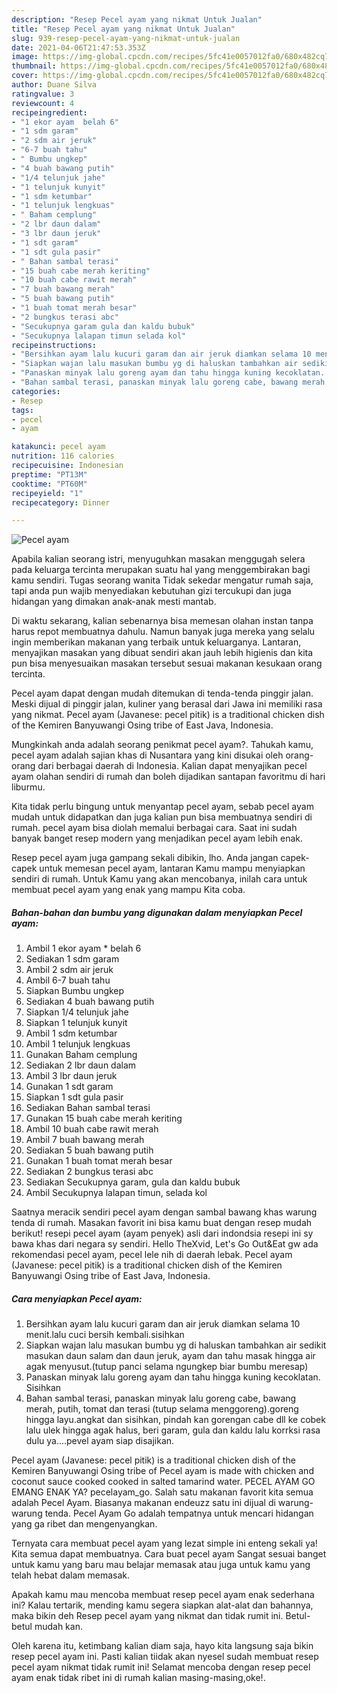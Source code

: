 ```yaml
---
description: "Resep Pecel ayam yang nikmat Untuk Jualan"
title: "Resep Pecel ayam yang nikmat Untuk Jualan"
slug: 939-resep-pecel-ayam-yang-nikmat-untuk-jualan
date: 2021-04-06T21:47:53.353Z
image: https://img-global.cpcdn.com/recipes/5fc41e0057012fa0/680x482cq70/pecel-ayam-foto-resep-utama.jpg
thumbnail: https://img-global.cpcdn.com/recipes/5fc41e0057012fa0/680x482cq70/pecel-ayam-foto-resep-utama.jpg
cover: https://img-global.cpcdn.com/recipes/5fc41e0057012fa0/680x482cq70/pecel-ayam-foto-resep-utama.jpg
author: Duane Silva
ratingvalue: 3
reviewcount: 4
recipeingredient:
- "1 ekor ayam  belah 6"
- "1 sdm garam"
- "2 sdm air jeruk"
- "6-7 buah tahu"
- " Bumbu ungkep"
- "4 buah bawang putih"
- "1/4 telunjuk jahe"
- "1 telunjuk kunyit"
- "1 sdm ketumbar"
- "1 telunjuk lengkuas"
- " Baham cemplung"
- "2 lbr daun dalam"
- "3 lbr daun jeruk"
- "1 sdt garam"
- "1 sdt gula pasir"
- " Bahan sambal terasi"
- "15 buah cabe merah keriting"
- "10 buah cabe rawit merah"
- "7 buah bawang merah"
- "5 buah bawang putih"
- "1 buah tomat merah besar"
- "2 bungkus terasi abc"
- "Secukupnya garam gula dan kaldu bubuk"
- "Secukupnya lalapan timun selada kol"
recipeinstructions:
- "Bersihkan ayam lalu kucuri garam dan air jeruk diamkan selama 10 menit.lalu cuci bersih kembali.sisihkan"
- "Siapkan wajan lalu masukan bumbu yg di haluskan tambahkan air sedikit masukan daun salam dan daun jeruk, ayam dan tahu masak hingga air agak menyusut.(tutup panci selama ngungkep biar bumbu meresap)"
- "Panaskan minyak lalu goreng ayam dan tahu hingga kuning kecoklatan. Sisihkan"
- "Bahan sambal terasi, panaskan minyak lalu goreng cabe, bawang merah, putih, tomat dan terasi (tutup selama menggoreng).goreng hingga layu.angkat dan sisihkan, pindah kan gorengan cabe dll ke cobek lalu ulek hingga agak halus, beri garam, gula dan kaldu lalu korrksi rasa dulu ya....pevel ayam siap disajikan."
categories:
- Resep
tags:
- pecel
- ayam

katakunci: pecel ayam 
nutrition: 116 calories
recipecuisine: Indonesian
preptime: "PT13M"
cooktime: "PT60M"
recipeyield: "1"
recipecategory: Dinner

---
```



![Pecel ayam](https://img-global.cpcdn.com/recipes/5fc41e0057012fa0/680x482cq70/pecel-ayam-foto-resep-utama.jpg)

Apabila kalian seorang istri, menyuguhkan masakan menggugah selera pada keluarga tercinta merupakan suatu hal yang menggembirakan bagi kamu sendiri. Tugas seorang  wanita Tidak sekedar mengatur rumah saja, tapi anda pun wajib menyediakan kebutuhan gizi tercukupi dan juga hidangan yang dimakan anak-anak mesti mantab.

Di waktu  sekarang, kalian sebenarnya bisa memesan olahan instan tanpa harus repot membuatnya dahulu. Namun banyak juga mereka yang selalu ingin memberikan makanan yang terbaik untuk keluarganya. Lantaran, menyajikan masakan yang dibuat sendiri akan jauh lebih higienis dan kita pun bisa menyesuaikan masakan tersebut sesuai makanan kesukaan orang tercinta. 

Pecel ayam dapat dengan mudah ditemukan di tenda-tenda pinggir jalan. Meski dijual di pinggir jalan, kuliner yang berasal dari Jawa ini memiliki rasa yang nikmat. Pecel ayam (Javanese: pecel pitik) is a traditional chicken dish of the Kemiren Banyuwangi Osing tribe of East Java, Indonesia.

Mungkinkah anda adalah seorang penikmat pecel ayam?. Tahukah kamu, pecel ayam adalah sajian khas di Nusantara yang kini disukai oleh orang-orang dari berbagai daerah di Indonesia. Kalian dapat menyajikan pecel ayam olahan sendiri di rumah dan boleh dijadikan santapan favoritmu di hari liburmu.

Kita tidak perlu bingung untuk menyantap pecel ayam, sebab pecel ayam mudah untuk didapatkan dan juga kalian pun bisa membuatnya sendiri di rumah. pecel ayam bisa diolah memalui berbagai cara. Saat ini sudah banyak banget resep modern yang menjadikan pecel ayam lebih enak.

Resep pecel ayam juga gampang sekali dibikin, lho. Anda jangan capek-capek untuk memesan pecel ayam, lantaran Kamu mampu menyiapkan sendiri di rumah. Untuk Kamu yang akan mencobanya, inilah cara untuk membuat pecel ayam yang enak yang mampu Kita coba.

<!--inarticleads1-->

##### Bahan-bahan dan bumbu yang digunakan dalam menyiapkan Pecel ayam:

1. Ambil 1 ekor ayam * belah 6
1. Sediakan 1 sdm garam
1. Ambil 2 sdm air jeruk
1. Ambil 6-7 buah tahu
1. Siapkan  Bumbu ungkep
1. Sediakan 4 buah bawang putih
1. Siapkan 1/4 telunjuk jahe
1. Siapkan 1 telunjuk kunyit
1. Ambil 1 sdm ketumbar
1. Ambil 1 telunjuk lengkuas
1. Gunakan  Baham cemplung
1. Sediakan 2 lbr daun dalam
1. Ambil 3 lbr daun jeruk
1. Gunakan 1 sdt garam
1. Siapkan 1 sdt gula pasir
1. Sediakan  Bahan sambal terasi
1. Gunakan 15 buah cabe merah keriting
1. Ambil 10 buah cabe rawit merah
1. Ambil 7 buah bawang merah
1. Sediakan 5 buah bawang putih
1. Gunakan 1 buah tomat merah besar
1. Sediakan 2 bungkus terasi abc
1. Sediakan Secukupnya garam, gula dan kaldu bubuk
1. Ambil Secukupnya lalapan timun, selada kol


Saatnya meracik sendiri pecel ayam dengan sambal bawang khas warung tenda di rumah. Masakan favorit ini bisa kamu buat dengan resep mudah berikut! resepi pecel ayam (ayam penyek) asli dari indondsia resepi ini sy bawa khas dari negara sy sendiri. Hello TheXvid, Let&#39;s Go Out&amp;Eat gw ada rekomendasi pecel ayam, pecel lele nih di daerah lebak. Pecel ayam (Javanese: pecel pitik) is a traditional chicken dish of the Kemiren Banyuwangi Osing tribe of East Java, Indonesia. 

<!--inarticleads2-->

##### Cara menyiapkan Pecel ayam:

1. Bersihkan ayam lalu kucuri garam dan air jeruk diamkan selama 10 menit.lalu cuci bersih kembali.sisihkan
1. Siapkan wajan lalu masukan bumbu yg di haluskan tambahkan air sedikit masukan daun salam dan daun jeruk, ayam dan tahu masak hingga air agak menyusut.(tutup panci selama ngungkep biar bumbu meresap)
1. Panaskan minyak lalu goreng ayam dan tahu hingga kuning kecoklatan. Sisihkan
1. Bahan sambal terasi, panaskan minyak lalu goreng cabe, bawang merah, putih, tomat dan terasi (tutup selama menggoreng).goreng hingga layu.angkat dan sisihkan, pindah kan gorengan cabe dll ke cobek lalu ulek hingga agak halus, beri garam, gula dan kaldu lalu korrksi rasa dulu ya....pevel ayam siap disajikan.


Pecel ayam (Javanese: pecel pitik) is a traditional chicken dish of the Kemiren Banyuwangi Osing tribe of Pecel ayam is made with chicken and coconut sauce cooked cooked in salted tamarind water. PECEL AYAM GO EMANG ENAK YA? pecelayam_go. Salah satu makanan favorit kita semua adalah Pecel Ayam. Biasanya makanan endeuzz satu ini dijual di warung-warung tenda. Pecel Ayam Go adalah tempatnya untuk mencari hidangan yang ga ribet dan mengenyangkan. 

Ternyata cara membuat pecel ayam yang lezat simple ini enteng sekali ya! Kita semua dapat membuatnya. Cara buat pecel ayam Sangat sesuai banget untuk kamu yang baru mau belajar memasak atau juga untuk kamu yang telah hebat dalam memasak.

Apakah kamu mau mencoba membuat resep pecel ayam enak sederhana ini? Kalau tertarik, mending kamu segera siapkan alat-alat dan bahannya, maka bikin deh Resep pecel ayam yang nikmat dan tidak rumit ini. Betul-betul mudah kan. 

Oleh karena itu, ketimbang kalian diam saja, hayo kita langsung saja bikin resep pecel ayam ini. Pasti kalian tiidak akan nyesel sudah membuat resep pecel ayam nikmat tidak rumit ini! Selamat mencoba dengan resep pecel ayam enak tidak ribet ini di rumah kalian masing-masing,oke!.

